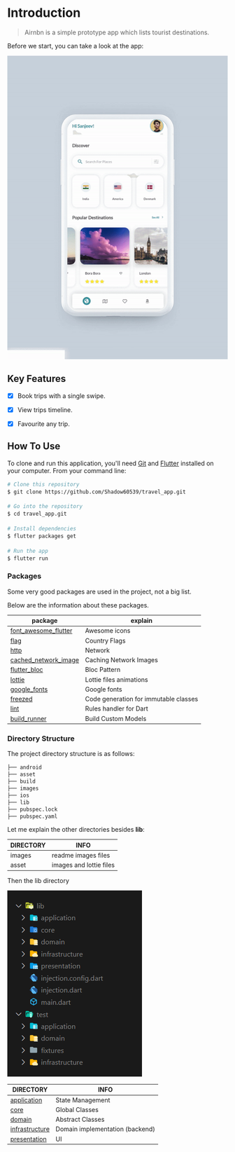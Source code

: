 
# Introduction

> Airnbn is a simple prototype app which lists tourist destinations.

Before we start, you can take a look at the app:

![Output sample](images/demo.gif)

## Key Features

- [x] Book trips with a single swipe.
- [x] View trips timeline.
- [x] Favourite any trip.


## How To Use

To clone and run this application, you'll need [Git](https://git-scm.com) and [Flutter](https://flutter.dev/docs/get-started/install) installed on your computer. From your command line:

```bash
# Clone this repository
$ git clone https://github.com/Shadow60539/travel_app.git

# Go into the repository
$ cd travel_app.git

# Install dependencies
$ flutter packages get

# Run the app
$ flutter run
```


### Packages


Some very good packages are used in the project, not a big list.


Below are the information about these packages.


package | explain
---|---
[font_awesome_flutter](https://pub.flutter-io.cn/packages/font_awesome_flutter) | Awesome icons
[flag](https://pub.flutter-io.cn/packages/flag) | Country Flags
[http](https://pub.flutter-io.cn/packages/table_calendar) | Network
[cached_network_image](https://pub.flutter-io.cn/packages/cached_network_image) | Caching Network Images
[flutter_bloc](https://pub.flutter-io.cn/packages/flutter_bloc) | Bloc Pattern
[lottie](https://pub.flutter-io.cn/packages/lottie) | Lottie files animations
[google_fonts](https://pub.flutter-io.cn/packages/google_fonts) | Google fonts 
[freezed](https://pub.flutter-io.cn/packages/freezed) | Code generation for immutable classes
[lint](https://pub.flutter-io.cn/packages/lint) | Rules handler for Dart
[build_runner](https://pub.flutter-io.cn/packages/build_runner) | Build Custom Models

### Directory Structure

The project directory structure is as follows:

```
├── android
├── asset
├── build
├── images
├── ios
├── lib
├── pubspec.lock
├── pubspec.yaml

```


Let me explain the other directories besides **lib**:

DIRECTORY | INFO
---|---
images | readme images files
asset | images and lottie files

Then the lib directory


![lib](images/lib.png)



DIRECTORY | INFO
---|---
[application](lib/application) | State Management 
[core](lib/core) | Global Classes
[domain](lib/domain) | Abstract Classes
[infrastructure](lib/infrastructure) | Domain implementation (backend)
[presentation](lib/presentation) | UI

